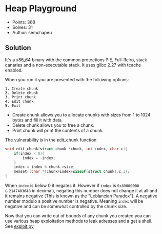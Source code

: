 # Heap Playground

- Points: 368
- Solves: 31
- Author: semchapeu

## Solution

It's a x86_64 binary with the common protections PIE, Full-Relro, stack canaries and a non-executable stack. It uses glibc 2.27 with tcache enabled.

When you run it you are presented with the following options:

```
1. Create chunk
2. Delete chunk
3. Print chunk
4. Edit chunk
5. Exit
```

- Create chunk allows you to allocate chunks with sizes from 1 to 1024 bytes and fill it with data.
- Delete chunk allows you to free a chunk.
- Print chunk will print the contents of a chunk.


The vulnerability is in the edit_chunk function:
```C
void edit_chunk(struct chunk *chunk, int index, char c){
	if(index < 0){
		index = -index;
	}
	index = index % chunk->size;
	memset((char *)chunk+index+sizeof(struct chunk),c,1);
}
```

When `index` is below 0 it negates it. However if `index` is `0x80000000` (`-2147483648` in decimal), negating this number does not change it at all and it remains negative (This is known as the "Leblancian Paradox"). A negative number modulo a positive number is negative. Meaning `index` will be negative and can be somewhat controlled by the chunk size.

Now that you can write out of bounds of any chunk you created you can use various heap exploitation methods to leak adresses and a get a shell. See [exploit.py](./exploit.py)
